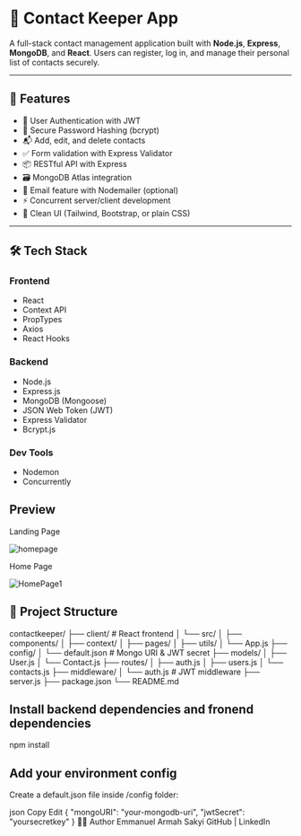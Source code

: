 # 📇 Contact Keeper App

A full-stack contact management application built with **Node.js**, **Express**, **MongoDB**, and **React**. Users can register, log in, and manage their personal list of contacts securely.

---

## 🚀 Features

- 🔐 User Authentication with JWT
- 🧠 Secure Password Hashing (bcrypt)
- 📬 Add, edit, and delete contacts
- ✅ Form validation with Express Validator
- 📦 RESTful API with Express
- 🗃 MongoDB Atlas integration
- 📧 Email feature with Nodemailer (optional)
- ⚡ Concurrent server/client development
- 💅 Clean UI (Tailwind, Bootstrap, or plain CSS)

---

## 🛠 Tech Stack

### Frontend
- React
- Context API
- PropTypes
- Axios
- React Hooks

### Backend
- Node.js
- Express.js
- MongoDB (Mongoose)
- JSON Web Token (JWT)
- Express Validator
- Bcrypt.js

### Dev Tools
- Nodemon
- Concurrently

## Preview
Landing Page


![homepage](https://github.com/user-attachments/assets/855383c9-6796-44d4-93cf-a137ef933ee9)

Home Page


![HomePage1](https://github.com/user-attachments/assets/a9b2e99b-7fb5-4ad5-87f7-4d54fc4b98bb)



## 📂 Project Structure
contactkeeper/
├── client/ # React frontend
│ └── src/
│ ├── components/
│ ├── context/
│ ├── pages/
│ ├── utils/
│ └── App.js
├── config/
│ └── default.json # Mongo URI & JWT secret
├── models/
│ ├── User.js
│ └── Contact.js
├── routes/
│ ├── auth.js
│ ├── users.js
│ └── contacts.js
├── middleware/
│ └── auth.js # JWT middleware
├── server.js
├── package.json
└── README.md

##  Install backend dependencies and fronend dependencies
npm install


## Add your environment config
Create a default.json file inside /config folder:

json
Copy
Edit
{
  "mongoURI": "your-mongodb-uri",
  "jwtSecret": "yoursecretkey"
}
🧑‍💻 Author
Emmanuel Armah Sakyi
GitHub | LinkedIn
